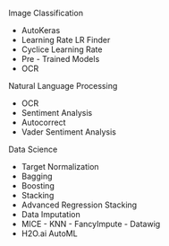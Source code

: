 Image Classification
* AutoKeras
* Learning Rate LR Finder
* Cyclice Learning Rate
* Pre - Trained Models
* OCR

Natural Language Processing
* OCR
* Sentiment Analysis
* Autocorrect
* Vader Sentiment Analysis

Data Science
* Target Normalization
* Bagging
* Boosting
* Stacking
* Advanced Regression Stacking
* Data Imputation
* MICE - KNN - FancyImpute - Datawig
* H2O.ai AutoML
